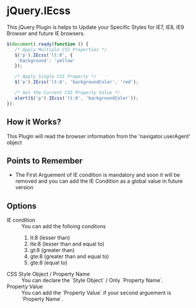 jQuery.IEcss
============

This jQuery Plugin is helps to Update your Specific Styles for IE7, IE8, IE9 Browser and future IE browsers.

```javascript
$(document).ready(function () {
   /* Apply Multiple CSS Properties */
   $('p').IEcss('lt:8', {
   	'background': 'yellow'
   });

   /* Apply Single CSS Property */
   $('p').IEcss('lt:8', 'backgroundColor', 'red');

   /* Get the Current CSS Property Value */
   alert($('p').IEcss('lt:8', 'backgroundColor'));
});
```

<h2>How it Works?</h2>
<p>This Plugin will read the browser information from the 'navigator.userAgent' object</p>

<h2>Points to Remember</h2>
<p>
<ul>
 <li>The First Arguement of IE condition is mandatory and soon it will be removed and you can add the IE Condition as a global value in future version</li>
</ul>
</p>

<h2>Options</h2>
<dl>
  <dt>IE condition</dt>
    <dd>You can add the folloing conditons
    <ol>
      <li>lt:8 (lesser than)</li>
      <li>lte:8 (lesser than and equal to)</li>
      <li>gt:8 (greater than)</li>
      <li>gte:8 (greater than and equal to)</li>
      <li>gte:8 (equal to)</li>
    </ol>
    </dd>
  <dt>CSS Style Object / Property Name</dt>
    <dd>You can declare the `Style Object` / Only `Property Name`.</dd>
  <dt>Property Value</dt>
    <dd>You can add the `Property Value` if your second arguement is `Property Name`.</dd>
</dl>
